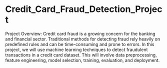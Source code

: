 # Credit_Card_Fraud_Detection_Project
Project Overview: Credit card fraud is a growing concern for the banking and financial sector. Traditional methods for detecting fraud rely heavily on predefined rules and can be time-consuming and prone to errors. In this project, we will use machine learning techniques to detect fraudulent transactions in a credit card dataset. This will involve data preprocessing, feature engineering, model selection, training, evaluation, and deployment.
